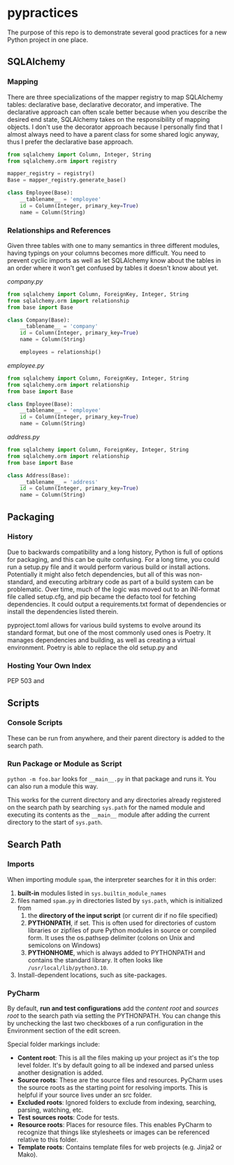 # pypractices

The purpose of this repo is to demonstrate several good practices for a new Python project in one place.

## SQLAlchemy

### Mapping

There are three specializations of the mapper registry to map SQLAlchemy tables: declarative base, declarative decorator, and imperative. The declarative approach can often scale better because when you describe the desired end state, SQLAlchemy takes on the responsibility of mapping objects. I don't use the decorator approach because I personally find that I almost always need to have a parent class for some shared logic anyway, thus I prefer the declarative base approach.

```python
from sqlalchemy import Column, Integer, String
from sqlalchemy.orm import registry

mapper_registry = registry()
Base = mapper_registry.generate_base()

class Employee(Base):
    __tablename__ = 'employee'
    id = Column(Integer, primary_key=True)
    name = Column(String)
```

### Relationships and References

Given three tables with one to many semantics in three different modules, having typings on your columns becomes more difficult. You need to prevent cyclic imports as well as let SQLAlchemy know about the tables in an order where it won't get confused by tables it doesn't know about yet.

*company.py*
```python
from sqlalchemy import Column, ForeignKey, Integer, String
from sqlalchemy.orm import relationship
from base import Base

class Company(Base):
    __tablename__ = 'company'
    id = Column(Integer, primary_key=True)
    name = Column(String)

    employees = relationship()
```

*employee.py*
```python
from sqlalchemy import Column, ForeignKey, Integer, String
from sqlalchemy.orm import relationship
from base import Base

class Employee(Base):
    __tablename__ = 'employee'
    id = Column(Integer, primary_key=True)
    name = Column(String)
```

*address.py*
```python
from sqlalchemy import Column, ForeignKey, Integer, String
from sqlalchemy.orm import relationship
from base import Base

class Address(Base):
    __tablename__ = 'address'
    id = Column(Integer, primary_key=True)
    name = Column(String)
```

## Packaging

### History

Due to backwards compatibility and a long history, Python is full of options for packaging, and this can be quite confusing. For a long time, you could run a setup.py file and it would perform various build or install actions. Potentially it might also fetch dependencies, but all of this was non-standard, and executing arbitrary code as part of a build system can be problematic. Over time, much of the logic was moved out to an INI-format file called setup.cfg, and pip became the defacto tool for fetching dependencies. It could output a requirements.txt format of dependencies or install the dependencies listed therein.

pyproject.toml allows for various build systems to evolve around its standard format, but one of the most commonly used ones is Poetry. It manages dependencies and building, as well as creating a virtual environment. Poetry is able to replace the old setup.py and 

### Hosting Your Own Index

PEP 503 and 

## Scripts

### Console Scripts

These can be run from anywhere, and their parent directory is added to the search path.

### Run Package or Module as Script

`python -m foo.bar` looks for `__main__.py` in that package and runs it. You can also run a module this way.

This works for the current directory and any directories already registered on the search path by searching `sys.path` for the named module and executing its contents as the `__main__` module after adding the current directory to the start of `sys.path`.

## Search Path

### Imports

When importing module `spam`, the interpreter searches for it in this order:

1. **built-in** modules listed in `sys.builtin_module_names`
2. files named `spam.py` in directories listed by `sys.path`, which is initialized from
   1. the **directory of the input script** (or current dir if no file specified)
   2. **PYTHONPATH**, if set. This is often used for directories of custom libraries or zipfiles of pure Python modules in source or compiled form. It uses the os.pathsep delimiter (colons on Unix and semicolons on Windows)
   3. **PYTHONHOME**, which is always added to PYTHONPATH and contains the standard library. It often looks like `/usr/local/lib/python3.10`.
3. Install-dependent locations, such as site-packages.

### PyCharm

By default, **run and test configurations** add the *content root* and *sources root* to the search path via setting the PYTHONPATH. You can change this by unchecking the last two checkboxes of a run configuration in the Environment section of the edit screen.

Special folder markings include:

- **Content root**: This is all the files making up your project as it's the top level folder. It's by default going to all be indexed and parsed unless another designation is added.
- **Source roots**: These are the source files and resources. PyCharm uses the source roots as the starting point for resolving imports. This is helpful if your source lives under an src folder.
- **Excluded roots**: Ignored folders to exclude from indexing, searching, parsing, watching, etc.
- **Test sources roots**: Code for tests.
- **Resource roots**: Places for resource files. This enables PyCharm to recognize that things like stylesheets or images can be referenced relative to this folder.
- **Template roots**: Contains template files for web projects (e.g. Jinja2 or Mako).